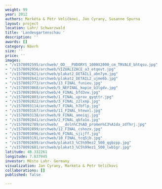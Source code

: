 ```yaml
---
weight: 99
year: 2012
authors: Markéta & Petr Veličkovi, Jan Cyrany, Susanne Spurna
layout: project
location: Lahr/ Schwarzwald
title: 'Landesgartenschau '
description: ''
awards: []
category: Návrh
size: ''
price: ''
images:
- "/v1578092595/archweb/_OD___PUDORYS_1000X2000_cm_TRVALE_bhtqsu.jpg"
- "/v1578092956/archweb/VIZUALIZACE_a3_etqevt.jpg"
- "/v1578092621/archweb/plakat2_DETAIL1_abn7ym.jpg"
- "/v1578092642/archweb/plakat2_DETAIL2_ujme6b.jpg"
- "/v1578092773/archweb/13_FINAL_funieu.jpg"
- "/v1578093068/archweb/5_NEFINAL_kopie_b3lgdv.jpg"
- "/v1578092869/archweb/4_FINAL_bfd3vw.jpg"
- "/v1578092803/archweb/1_FINAL_uprav_gyqttr.jpg"
- "/v1578092822/archweb/3_FINAL_z2lxmp.jpg"
- "/v1578093114/archweb/7_FINAL_h7bflp.jpg"
- "/v1578093167/archweb/11_FINAL_htewxl.jpg"
- "/v1578093138/archweb/9_FINAL_ameiqj.jpg"
- "/v1578092841/archweb/2_FINAL_qbfa1o.jpg"
- "/v1578092789/archweb/___doln%C3%AD_promen%C3%A1da_zdfhrj.jpg"
- "/v1578092899/archweb/12_FINAL_cshozx.jpg"
- "/v1578093096/archweb/6_FINAL_sjijff.jpg"
- "/v1578093191/archweb/10_FINAL_tcq5jb.jpg"
- "/v1578092699/archweb/plakat3_%C5%99ez2_500_qgbzpp.jpg"
- "/v1578092681/archweb/plakat3_%C5%99ez1_500_lwb1gr.jpg"
latitude: 48.332261
longitude: 7.837945
investor: Město Lahr- Germany
visualization: Jan Cyrany, Markéta & Petr Veličkovi
collaborations: []
published: false

---
```

